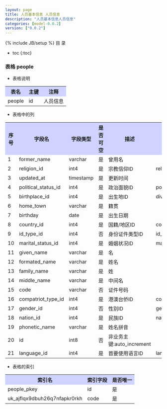 ```yaml
---
layout: page
title: 人员基本信息 人员信息
description: "人员基本信息人员信息"
categories: [model-0.0.2]
version: ["0.0.2"]
---
```

{% include JB/setup %}
 目  录

* toc
{:toc}



### 表格 people

  * 表格说明

<table class="table table-bordered table-striped table-condensed">
<tr><th style="background-color:#D0D3FF">表名</th><th style="background-color:#D0D3FF">主键</th><th style="background-color:#D0D3FF">注释</th>  </tr>
<tr><td>people</td><td>id</td><td>人员信息</td>  </tr>
</table>

  * 表格中的列

<table class="table table-bordered table-striped table-condensed">
<tr><th style="background-color:#D0D3FF">序号</th><th style="background-color:#D0D3FF">字段名</th><th style="background-color:#D0D3FF">字段类型</th><th style="background-color:#D0D3FF">是否可空</th><th style="background-color:#D0D3FF">描述</th><th style="background-color:#D0D3FF">引用表</th>  </tr>
<tr><td>1</td><td>former_name</td><td>varchar</td><td>是</td><td>曾用名</td><td></td>  </tr>
<tr><td>2</td><td>religion_id</td><td>int4</td><td>是</td><td>宗教信仰ID</td><td>religions</td>  </tr>
<tr><td>3</td><td>updated_at</td><td>timestamp</td><td>是</td><td>更新时间</td><td></td>  </tr>
<tr><td>4</td><td>political_status_id</td><td>int4</td><td>是</td><td>政治面貌ID</td><td>political_statuses</td>  </tr>
<tr><td>5</td><td>birthplace_id</td><td>int4</td><td>是</td><td>出生地ID</td><td>divisions</td>  </tr>
<tr><td>6</td><td>home_town</td><td>varchar</td><td>是</td><td>籍贯</td><td></td>  </tr>
<tr><td>7</td><td>birthday</td><td>date</td><td>是</td><td>出生日期</td><td></td>  </tr>
<tr><td>8</td><td>country_id</td><td>int4</td><td>是</td><td>国籍/地区ID</td><td>countries</td>  </tr>
<tr><td>9</td><td>id_type_id</td><td>int4</td><td>否</td><td>身份证件类型ID</td><td>id_types</td>  </tr>
<tr><td>10</td><td>marital_status_id</td><td>int4</td><td>是</td><td>婚姻状况ID</td><td>marital_statuses</td>  </tr>
<tr><td>11</td><td>given_name</td><td>varchar</td><td>是</td><td>名</td><td></td>  </tr>
<tr><td>12</td><td>formated_name</td><td>varchar</td><td>是</td><td>姓名</td><td></td>  </tr>
<tr><td>13</td><td>family_name</td><td>varchar</td><td>是</td><td>姓</td><td></td>  </tr>
<tr><td>14</td><td>middle_name</td><td>varchar</td><td>是</td><td>中间名</td><td></td>  </tr>
<tr><td>15</td><td>code</td><td>varchar</td><td>否</td><td>证件号码</td><td></td>  </tr>
<tr><td>16</td><td>compatriot_type_id</td><td>int4</td><td>是</td><td>港澳台侨ID</td><td>compatriot_types</td>  </tr>
<tr><td>17</td><td>gender_id</td><td>int4</td><td>否</td><td>性别ID</td><td>genders</td>  </tr>
<tr><td>18</td><td>nation_id</td><td>int4</td><td>是</td><td>民族ID</td><td>nations</td>  </tr>
<tr><td>19</td><td>phonetic_name</td><td>varchar</td><td>是</td><td>姓名拼音</td><td></td>  </tr>
<tr><td>20</td><td>id</td><td>int8</td><td>否</td><td>非业务主键:auto_increment</td><td></td>  </tr>
<tr><td>21</td><td>language_id</td><td>int4</td><td>是</td><td>首要使用语言ID</td><td>languages</td>  </tr>
</table>

 
  * 表格的索引

<table class="table table-bordered table-striped table-condensed">
  <tr>
<th style="background-color:#D0D3FF">索引名</th><th style="background-color:#D0D3FF">索引字段</th><th style="background-color:#D0D3FF">是否唯一</th>  </tr>
<tr><td>people_pkey</td><td>id&nbsp;</td><td>是</td>  </tr>
<tr><td>uk_ajflqx9dbuh26q7nfapkr0rkh</td><td>code&nbsp;</td><td>是</td>  </tr>
</table>
